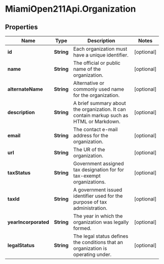 # MiamiOpen211Api.Organization

## Properties
Name | Type | Description | Notes
------------ | ------------- | ------------- | -------------
**id** | **String** | Each organization must have a unique identifier. | [optional] 
**name** | **String** | The official or public name of the organization. | [optional] 
**alternateName** | **String** | Alternative or commonly used name for the organization. | [optional] 
**description** | **String** | A brief summary about the organization. It can contain markup such as HTML or Markdown. | [optional] 
**email** | **String** | The contact e-mail address for the organization. | [optional] 
**url** | **String** | The UR of the organization. | [optional] 
**taxStatus** | **String** | Government assigned tax designation for for tax-exempt organizations. | [optional] 
**taxId** | **String** | A government issued identifier used for the purpose of tax administration. | [optional] 
**yearIncorporated** | **String** | The year in which the organization was legally formed. | [optional] 
**legalStatus** | **String** | The legal status defines the conditions that an organization is operating under. | [optional] 


